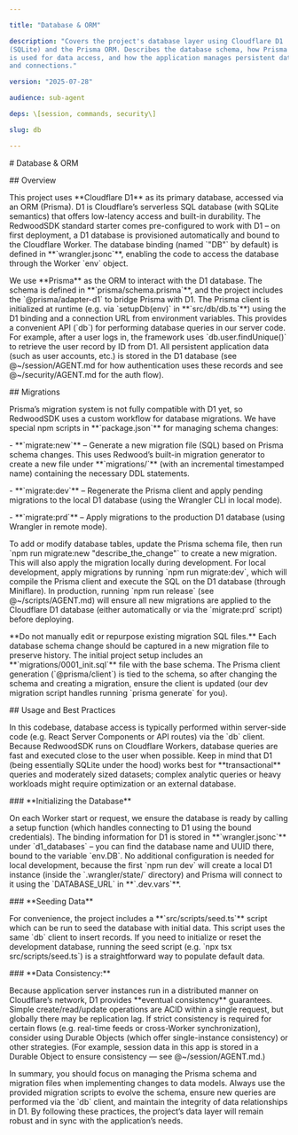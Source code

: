 ```yaml
---

title: "Database & ORM"

description: "Covers the project's database layer using Cloudflare D1
(SQLite) and the Prisma ORM. Describes the database schema, how Prisma
is used for data access, and how the application manages persistent data
and connections."

version: "2025-07-28"

audience: sub-agent

deps: \[session, commands, security\]

slug: db

---
```


\# Database & ORM

\## Overview

This project uses \*\*Cloudflare D1\*\* as its primary database,
accessed via an ORM (Prisma). D1 is Cloudflare’s serverless SQL database
(with SQLite semantics) that offers low-latency access and built-in
durability. The RedwoodSDK standard starter comes pre-configured to work
with D1 – on first deployment, a D1 database is provisioned
automatically and bound to the Cloudflare Worker. The database binding
(named \`"DB"\` by default) is defined in \*\*\`wrangler.jsonc\`\*\*,
enabling the code to access the database through the Worker \`env\`
object.

We use \*\*Prisma\*\* as the ORM to interact with the D1 database. The
schema is defined in \*\*\`prisma/schema.prisma\`\*\*, and the project
includes the \`@prisma/adapter-d1\` to bridge Prisma with D1. The Prisma
client is initialized at runtime (e.g. via \`setupDb(env)\` in
\*\*\`src/db/db.ts\`\*\*) using the D1 binding and a connection URL from
environment variables. This provides a convenient API (\`db\`) for
performing database queries in our server code. For example, after a
user logs in, the framework uses \`db.user.findUnique()\` to retrieve
the user record by ID from D1. All persistent application data (such as
user accounts, etc.) is stored in the D1 database (see
@~/session/AGENT.md for how authentication uses these records and see
@~/security/AGENT.md for the auth flow).

\## Migrations

Prisma’s migration system is not fully compatible with D1 yet, so
RedwoodSDK uses a custom workflow for database migrations. We have
special npm scripts in \*\*\`package.json\`\*\* for managing schema
changes:

\- \*\*\`migrate:new\`\*\* – Generate a new migration file (SQL) based
on Prisma schema changes. This uses Redwood’s built-in migration
generator to create a new file under \*\*\`migrations/\`\*\* (with an
incremental timestamped name) containing the necessary DDL statements.

\- \*\*\`migrate:dev\`\*\* – Regenerate the Prisma client and apply
pending migrations to the local D1 database (using the Wrangler CLI in
local mode).

\- \*\*\`migrate:prd\`\*\* – Apply migrations to the production D1
database (using Wrangler in remote mode).

To add or modify database tables, update the Prisma schema file, then
run \`npm run migrate:new "describe_the_change"\` to create a new
migration. This will also apply the migration locally during
development. For local development, apply migrations by running \`npm
run migrate:dev\`, which will compile the Prisma client and execute the
SQL on the D1 database (through Miniflare). In production, running \`npm
run release\` (see @~/scripts/AGENT.md) will ensure all new migrations
are applied to the Cloudflare D1 database (either automatically or via
the \`migrate:prd\` script) before deploying.

\*\*Do not manually edit or repurpose existing migration SQL files.\*\*
Each database schema change should be captured in a new migration file
to preserve history. The initial project setup includes an
\*\*\`migrations/0001_init.sql\`\*\* file with the base schema. The
Prisma client generation (\`@prisma/client\`) is tied to the schema, so
after changing the schema and creating a migration, ensure the client is
updated (our dev migration script handles running \`prisma generate\`
for you).

\## Usage and Best Practices

In this codebase, database access is typically performed within
server-side code (e.g. React Server Components or API routes) via the
\`db\` client. Because RedwoodSDK runs on Cloudflare Workers, database
queries are fast and executed close to the user when possible. Keep in
mind that D1 (being essentially SQLite under the hood) works best for
\*\*transactional\*\* queries and moderately sized datasets; complex
analytic queries or heavy workloads might require optimization or an
external database.

\### \*\*Initializing the Database\*\*

On each Worker start or request, we ensure the database is ready by
calling a setup function (which handles connecting to D1 using the bound
credentials). The binding information for D1 is stored in
\*\*\`wrangler.jsonc\`\*\* under \`d1_databases\` – you can find the
database name and UUID there, bound to the variable \`env.DB\`. No
additional configuration is needed for local development, because the
first \`npm run dev\` will create a local D1 instance (inside the
\`.wrangler/state/\` directory) and Prisma will connect to it using the
\`DATABASE_URL\` in \*\*\`.dev.vars\`\*\*.

\### \*\*Seeding Data\*\*

For convenience, the project includes a \*\*\`src/scripts/seed.ts\`\*\*
script which can be run to seed the database with initial data. This
script uses the same \`db\` client to insert records. If you need to
initialize or reset the development database, running the seed script
(e.g. \`npx tsx src/scripts/seed.ts\`) is a straightforward way to
populate default data.

\### \*\*Data Consistency:\*\*

Because application server instances run in a distributed manner on
Cloudflare’s network, D1 provides \*\*eventual consistency\*\*
guarantees. Simple create/read/update operations are ACID within a
single request, but globally there may be replication lag. If strict
consistency is required for certain flows (e.g. real-time feeds or
cross-Worker synchronization), consider using Durable Objects (which
offer single-instance consistency) or other strategies. (For example,
session data in this app is stored in a Durable Object to ensure
consistency — see @~/session/AGENT.md.)

In summary, you should focus on managing the Prisma schema and migration
files when implementing changes to data models. Always use the provided
migration scripts to evolve the schema, ensure new queries are performed
via the \`db\` client, and maintain the integrity of data relationships
in D1. By following these practices, the project’s data layer will
remain robust and in sync with the application’s needs.
